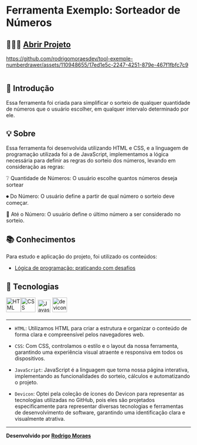 # Ferramenta Exemplo: Sorteador de Números

## 👨🏻‍💻 [Abrir Projeto](https://tool-exemple-numberdrawer.vercel.app)

https://github.com/rodrigomoraesdev/tool-exemple-numberdrawer/assets/110948655/17ed1e5c-2247-4251-879e-467f1fbfc7c9

<img alt="" src=""/>

## 📝 Introdução

Essa ferramenta foi criada para simplificar o sorteio de qualquer quantidade de números que o usuário escolher, em qualquer intervalo determinado por ele.

## 💡 Sobre

Essa ferramenta foi desenvolvida utilizando HTML e CSS, e a linguagem de programação utilizada foi a de JavaScript, implementamos a lógica necessária para definir as regras do sorteio dos números, levando em consideração as regras:

❔ Quantidade de Números: O usuário escolhe quantos números deseja sortear

⏺ Do Número: O usuário define a partir de qual número o sorteio deve começar.

🔽 Até o Número: O usuário define o último número a ser considerado no sorteio.


## 📚 Conhecimentos

Para estudo e aplicação do projeto, foi utilizado os conteúdos:

- [Lógica de programação: praticando com desafios](https://cursos.alura.com.br/course/logica-programacao-praticando-desafios)

## 🤖 Tecnologias

<div style="display: flex">
  <img alt="HTML" width="40" src="https://cdn.jsdelivr.net/gh/devicons/devicon@latest/icons/html5/html5-plain-wordmark.svg" />
  <img alt="CSS" width="40" src="https://cdn.jsdelivr.net/gh/devicons/devicon@latest/icons/css3/css3-plain-wordmark.svg" />
  <img alt="Javascript" width="35"style="margin: 0.4em;" src="https://cdn.jsdelivr.net/gh/devicons/devicon@latest/icons/javascript/javascript-original.svg" />
  <img alt="devicon" width="40" src="https://cdn.jsdelivr.net/gh/devicons/devicon@latest/icons/devicon/devicon-plain-wordmark.svg" />
</div>

---

- `HTML`: Utilizamos HTML para criar a estrutura e organizar o conteúdo de forma clara e compreensível pelos navegadores web.

- `CSS`: Com CSS, controlamos o estilo e o layout da nossa ferramenta, garantindo uma experiência visual atraente e responsiva em todos os dispositivos.

- `JavaScript`: JavaScript é a linguagem que torna nossa página interativa, implementando as funcionalidades do sorteio, cálculos e automatizando o projeto.

- `Devicon`: Optei pela coleção de ícones do Devicon para representar as tecnologias utilizadas no GitHub, pois eles são projetados especificamente para representar diversas tecnologias e ferramentas de desenvolvimento de software, garantindo uma identificação clara e visualmente atrativa.
---
**Desenvolvido por [Rodrigo Moraes](https://github.com/rodrigomoraesdev)**

